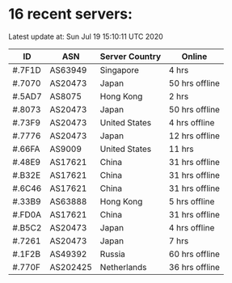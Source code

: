 # 16 recent servers:

Latest update at: Sun Jul 19 15:10:11 UTC 2020

| ID | ASN | Server Country | Online |
| -- | --- | -------------- | ------ |
| #.7F1D | AS63949 | Singapore | 4 hrs |
| #.7070 | AS20473 | Japan | 50 hrs offline |
| #.5AD7 | AS8075 | Hong Kong | 2 hrs |
| #.8073 | AS20473 | Japan | 50 hrs offline |
| #.73F9 | AS20473 | United States | 4 hrs offline |
| #.7776 | AS20473 | Japan | 12 hrs offline |
| #.66FA | AS9009 | United States | 11 hrs |
| #.48E9 | AS17621 | China | 31 hrs offline |
| #.B32E | AS17621 | China | 31 hrs offline |
| #.6C46 | AS17621 | China | 31 hrs offline |
| #.33B9 | AS63888 | Hong Kong | 5 hrs offline |
| #.FD0A | AS17621 | China | 31 hrs offline |
| #.B5C2 | AS20473 | Japan | 4 hrs offline |
| #.7261 | AS20473 | Japan | 7 hrs |
| #.1F2B | AS49392 | Russia | 60 hrs offline |
| #.770F | AS202425 | Netherlands | 36 hrs offline |

